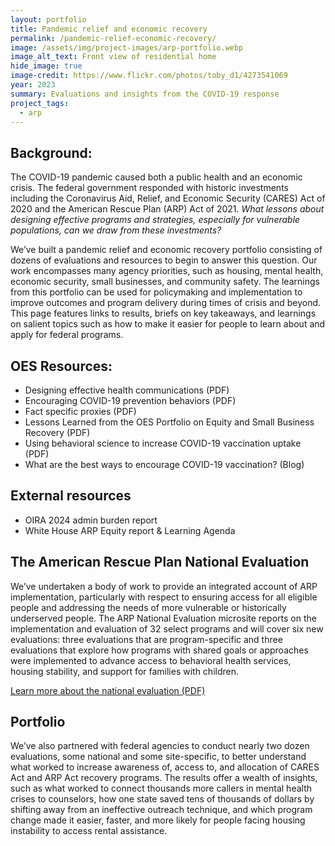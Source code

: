 ```yaml
---
layout: portfolio
title: Pandemic relief and economic recovery
permalink: /pandemic-relief-economic-recovery/
image: /assets/img/project-images/arp-portfolio.webp
image_alt_text: Front view of residential home
hide_image: true
image-credit: https://www.flickr.com/photos/toby_d1/4273541069
year: 2023
summary: Evaluations and insights from the COVID-19 response
project_tags:
  - arp
---
```

## Background:
The COVID-19 pandemic caused both a public health and an economic crisis. The federal government responded with historic investments including the Coronavirus Aid, Relief, and Economic Security (CARES) Act of 2020 and the American Rescue Plan (ARP) Act of 2021. <i>What lessons about designing effective programs and strategies, especially for vulnerable populations, can we draw from these investments?</i>

We’ve built a pandemic relief and economic recovery portfolio consisting of dozens of evaluations and resources to begin to answer this question. Our work encompasses many agency priorities, such as housing, mental health, economic security, small businesses, and community safety. The learnings from this portfolio can be used for policymaking and implementation to improve outcomes and program delivery during times of crisis and beyond. This page features links to results, briefs on key takeaways, and learnings on salient topics such as how to make it easier for people to learn about and apply for federal programs.

## OES Resources:
- Designing effective health communications (PDF)
- Encouraging COVID-19 prevention behaviors (PDF)
- Fact specific proxies (PDF)
- Lessons Learned from the OES Portfolio on Equity and Small Business Recovery (PDF)
- Using behavioral science to increase COVID-19 vaccination uptake (PDF)
- What are the best ways to encourage COVID-19 vaccination? (Blog)

## External resources
- OIRA 2024 admin burden report
- White House ARP Equity report & Learning Agenda

## The American Rescue Plan National Evaluation 
We’ve undertaken a body of work to provide an integrated account of ARP implementation, particularly with respect to ensuring access for all eligible people and addressing the needs of more vulnerable or historically underserved people. The ARP National Evaluation microsite reports on the implementation and evaluation of 32 select programs and will cover six new evaluations: three evaluations that are program-specific and three evaluations that explore how programs with shared goals or approaches were implemented to advance access to behavioral health services, housing stability, and support for families with children.

<a class="usa-button" href="{{site.baseurl}}/assets/files/OES-ARP-National-Evaluation.pdf" target="_blank">Learn more about the national evaluation (PDF)</a>

## Portfolio
We’ve also partnered with federal agencies to conduct nearly two dozen evaluations, some national and some site-specific, to better understand what worked to increase awareness of, access to, and allocation of CARES Act and ARP Act recovery programs. The results offer a wealth of insights, such as what worked to connect thousands more callers in mental health crises to counselors, how one state saved tens of thousands of dollars by shifting away from an ineffective outreach technique, and which program change made it easier, faster, and more likely for people facing housing instability to access rental assistance.
